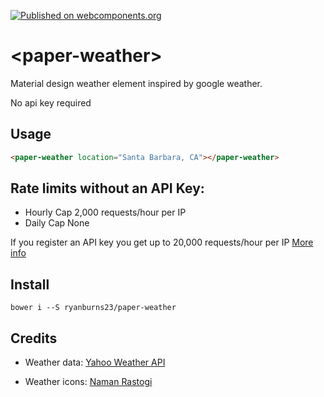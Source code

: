 [![Published on webcomponents.org](https://img.shields.io/badge/webcomponents.org-published-blue.svg)](https://www.webcomponents.org/element/ryanburns23/paper-weather)

# \<paper-weather\>

Material design weather element inspired by google weather.

No api key required


## Usage
<!--
```
<custom-element-demo>
  <template>
    <script src="../webcomponentsjs/webcomponents-lite.js"></script>
    <link rel="import" href="paper-weather.html">
    <next-code-block></next-code-block>
  </template>
</custom-element-demo>
```
-->
```html
<paper-weather location="Santa Barbara, CA"></paper-weather>
```


## Rate limits without an API Key:

- Hourly Cap	2,000 requests/hour per IP
- Daily Cap	None

If you register an API key you get up to 20,000 requests/hour per IP [More info](https://developer.yahoo.com/yql/guide/usage_info_limits.html)


## Install

```
bower i --S ryanburns23/paper-weather
```


## Credits

- Weather data:
[Yahoo Weather API](https://developer.yahoo.com/weather/)

- Weather icons: [Naman Rastogi](https://material.uplabs.com/posts/google-now-weather-icons-freebie)
